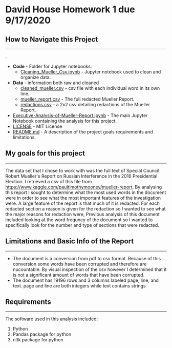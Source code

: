 # David House Homework 1 due 9/17/2020

## How to Navigate this Project

---

.
* **Code** - Folder for Jupyter notebooks.
    * [Cleaning_Mueller_Csv.ipynb](https://github.com/DavidBrynnHouse/Data_601_HW-1/blob/master/Code/Cleaning_Mueller_Csv.ipynb) - Jupyter notebook used to clean and organize data.
* **Data** - information both raw and cleaned
    * [cleaned_mueller.csv](https://github.com/DavidBrynnHouse/Data_601_HW-1/blob/master/Data/cleaned_mueller.csv) - csv file with each individual word in its own line.
    * [mueller_report.csv](https://github.com/DavidBrynnHouse/Data_601_HW-1/blob/master/Data/mueller_report.csv) - The full redacted Mueller Report.
    * [redactions.csv](https://github.com/DavidBrynnHouse/Data_601_HW-1/blob/master/Data/redactions.csv) - a 2x2 csv detailing redactions of the Mueller Report.
* [Executive-Analysis-of-Mueller-Report.ipynb](https://github.com/DavidBrynnHouse/Data_601_HW-1/blob/master/Executive-Analysis-of-Mueller-Report.ipynb) - The main Jupyter Notebook containing the analysis for this project.
* [LICENSE](https://github.com/DavidBrynnHouse/Data_601_HW-1/blob/master/LICENSE) - MIT License
* [README.md](https://github.com/DavidBrynnHouse/Data_601_HW-1/blob/master/README.md) - A description of the project goals requirements and limitations.



## My goals for this project

---

The data set that I chose to work with was the full text of Special Council Robert Mueller's Report on Russian Interference in the 2016 Presidential Election. I retrieved a csv of this file from https://www.kaggle.com/paultimothymooney/mueller-report. By analysing this report I sought to determine what the most used words in the document were in order to see what the most important features of the investigation were. 
A large feature of the report is that much of it is redacted. For each redacted section a reason is given for the redaction so I wanted to see what the major reasons for redaction were,
Previous analysis of this document included looking at the word frequncy of the document so I wanted to specifically look for the number and type of sections that were redacted.


## Limitations and Basic Info of the Report

---

* The document is a conversion from pdf to csv format. Because of this conversion some words have been corrupted and therefore are nucountable. By visual inspection of the csv however I determined that it is not a significant amount of words that have been corrupted.
* The document has 19196 rows and 3 columns labeled page, line, and text. page and line are both integers while text contains strings


## Requirements

---

The software used in this analysis included:

1) Python
2) Pandas package for python
3) nltk package for python
